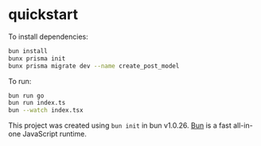# quickstart

To install dependencies:

```bash
bun install
bunx prisma init
bunx prisma migrate dev --name create_post_model
```

To run:

```bash
bun run go
bun run index.ts
bun --watch index.tsx
```

This project was created using `bun init` in bun v1.0.26. [Bun](https://bun.sh) is a fast all-in-one JavaScript runtime.
